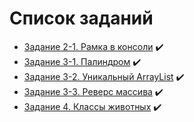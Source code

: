 # Список заданий
* [Задание 2-1. Рамка в консоли](https://github.com/Gremuar/HomeWork/blob/develop/src/ru/home_work/work_2/PrintBorderedMessage.java) :heavy_check_mark:
* [Задание 3-1. Палиндром](https://github.com/Gremuar/HomeWork/blob/develop/src/ru/home_work/work_3/Palindrome.java) :heavy_check_mark:
* [Задание 3-2. Уникальный ArrayList](https://github.com/Gremuar/HomeWork/blob/develop/src/ru/home_work/work_3/ArrayListFilter.java) :heavy_check_mark:
* [Задание 3-3. Реверс массива](https://github.com/Gremuar/HomeWork/blob/develop/src/ru/home_work/work_3/ArrayReverse.java) :heavy_check_mark:
* [Задание 4. Классы животных](https://github.com/Gremuar/HomeWork/tree/develop/src/ru/home_work/work_4/zoo) :heavy_check_mark:
